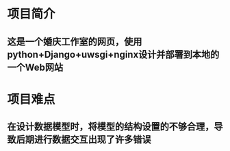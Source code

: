 # 项目简介
## 这是一个婚庆工作室的网页，使用python+Django+uwsgi+nginx设计并部署到本地的一个Web网站
# 项目难点
## 在设计数据模型时，将模型的结构设置的不够合理，导致后期进行数据交互出现了许多错误
